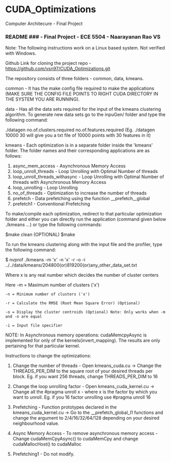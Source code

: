 # CUDA_Optimizations
Computer Architecure - Final Project

### README ###  - Final Project - ECE 5504 - Naarayanan Rao VS	

Note: The following instructions work on a Linux based system. Not verified with Windows.

Github Link for cloning the project repo - https://github.com/vsn97/CUDA_Optimizations.git

The repository consists of three folders - common, data, kmeans. 

common - It has the make config file required to make the applications (MAKE SURE THE CONFIG FILE POINTS TO RIGHT CUDA DIRECTORY IN THE SYSTEM YOU ARE RUNNING).

data - Has all the data sets required for the input of the kmeans clustering algorithm. To generate new data sets go to the inpuGen/ folder and type the following command:

  ./datagen no.of.clusters.required no.of.features.required (Eg. ./datagen 10000 30 will give you a txt file of 10000 								points with 30 features in it)

kmeans - Each optimization is in a separate folder inside the 'kmeans' folder. The folder names and their corresponding applications are as follows:

1. async_mem_access - Asynchronous Memory Access
2. loop_unroll_threads - Loop Unrolling with Optimal Number of threads
3. loop_unroll_threads_withasync - Loop Unrolling with Optimal Number of threads with Asynchronous Memory Access
4. loop_unrolling - Loop Unrolling 
5. no_of_threads - Optimization to increase the number of threads
6. prefetch - Data prefetching using the function __prefetch__global
7. prefetch1 - Conventional Prefetching

To make/compile each optimization, redirect to that particular optimization folder and either you can directly run the application (command given below ./kmeans ...) or type the following commands:

$make clean (OPTIONAL)
$make 

To run the kmeans clustering along with the input file and the profiler, type the following command:

$ nvprof ./kmeans -m 'x' -n 'x' -r -o -i ../../data/kmeans/204800(or)819200(or)any_other_data_set.txt

Where x is any real number which decides the number of cluster centers 

Here  	-m = Maximum number of clusters ('x')

	-n = Minimum number of clusters ('x') 
	
	-r = Calculate the RMSE (Root Mean Square Error) (Optional)
	
	-o = Display the cluster centroids (Optional) Note: Only works when -m and -n are equal
	
	-i = Input file specifier



NOTE: In Asynchronous memory operations: cudaMemcpyAsync is implemented for only of the kernels(invert_mapping). The results are only pertaining for that particular kernel. 

Instructions to change the optimizations:

1. Change the number of threads - Open kmeans_cuda.cu -> Change the THREADS_PER_DIM to the square root of your desired threads per block. Eg. if you want 256 threads, change THREADS_PER_DIM to 16

2. Change the loop unrolling factor - Open kmeans_cuda_kernel.cu -> Change all the #pragma unroll x - where x is the factor by which you want to unroll. Eg. if you 16 factor unrolling use #pragma unroll 16

3. Prefetching - Function prototypes declared in the kmeans_cuda_kernel.cu -> Go to the __prefetch_global_l1 functions and change the argument to 2/4/16/32/64/128 depending on your desired neighbourhood value.

4. Async Memory Access - To remove asynchronous memory access - Change cudaMemCpyAsync() to cudaMemCpy and change cudaMallocHost() to cudaMalloc

5. Prefetching1 - Do not modify.


